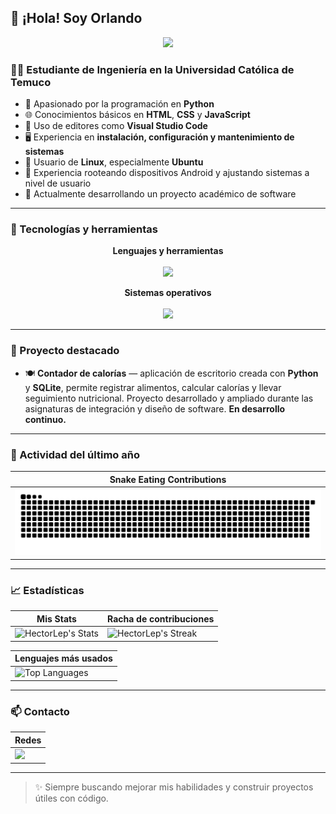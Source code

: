 ## 👋 ¡Hola! Soy Orlando

<div align="Center">
<img width="100" src="https://github.com/user-attachments/assets/fae54e71-c962-4868-ad16-f727a0593d00" />
</div>


### 👨‍💻 Estudiante de Ingeniería en la Universidad Católica de Temuco

- 🐍 Apasionado por la programación en **Python**  
- 🌐 Conocimientos básicos en **HTML**, **CSS** y **JavaScript**
- 🧰 Uso de editores como **Visual Studio Code**
- 🖥️ Experiencia en **instalación, configuración y mantenimiento de sistemas**
- 🧠 Usuario de **Linux**, especialmente **Ubuntu**
- 📱 Experiencia rooteando dispositivos Android y ajustando sistemas a nivel de usuario
- 🔧 Actualmente desarrollando un proyecto académico de software

---

### 🚀 Tecnologías y herramientas

<div align="center">

**Lenguajes y herramientas** 
<br>
<br>
<img src="https://skillicons.dev/icons?i=python,html,css,js,vscode,bash,github" />

**Sistemas operativos**  
<br>
<img src="https://skillicons.dev/icons?i=windows,linux,ubuntu" />

</div>

---

### 📌 Proyecto destacado

- 🍽️ **Contador de calorías** — aplicación de escritorio creada con **Python** y **SQLite**, permite registrar alimentos, calcular calorías y llevar seguimiento nutricional. Proyecto desarrollado y ampliado durante las asignaturas de integración y diseño de software. **En desarrollo continuo.**

---

### 🐍 Actividad del último año

| Snake Eating Contributions |
| -------------------------- |
| ![snake gif](https://raw.githubusercontent.com/HectorLep/HectorLep/output/github-contribution-grid-snake.svg) |


---

### 📈 Estadísticas

<div align="center">

| Mis Stats | Racha de contribuciones |
| --------- | ---------------------- |
| ![HectorLep's Stats](https://github-readme-stats.vercel.app/api?username=HectorLep&theme=onedark&show_icons=true&hide_border=true&count_private=true) | ![HectorLep's Streak](https://github-readme-streak-stats.herokuapp.com/?user=HectorLep&theme=onedark&hide_border=true) |

| Lenguajes más usados |
| -------------------- |
| ![Top Languages](https://github-readme-stats.vercel.app/api/top-langs/?username=HectorLep&theme=onedark&show_icons=true&hide_border=true&layout=compact) |

</div>

---


### 📫 Contacto

<div align="center">

| Redes |
| ----- |
| <a href="https://discord.com/users/799142517400141854"><img src="https://skillicons.dev/icons?i=discord" /></a> |


</div>

---

> ✨ Siempre buscando mejorar mis habilidades y construir proyectos útiles con código.
